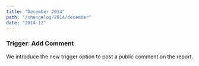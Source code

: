 ```yaml
---
title: "December 2014"
path: "/changelog/2014/december"
date: "2014-12"
---
```


### Trigger: Add Comment
We introduce the new trigger option to post a public comment on the report. 
